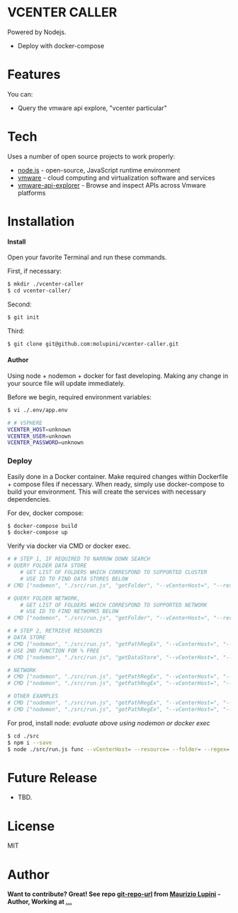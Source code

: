# VCENTER CALLER

Powered by Nodejs.

  - Deploy with docker-compose

# Features

You can:
  - Query the vmware api explore, "vcenter particular"

# Tech

Uses a number of open source projects to work properly:

* [node.js] - open-source, JavaScript runtime environment 
* [vmware] - cloud computing and virtualization software and services
* [vmware-api-explorer] - Browse and inspect APIs across Vmware platforms

# Installation


#### Install

Open your favorite Terminal and run these commands.

First, if necessary:
```sh
$ mkdir ./vcenter-caller
$ cd vcenter-caller/
```
Second:
```sh
$ git init
```
Third:
```sh
$ git clone git@github.com:molupini/vcenter-caller.git
```


#### Author

Using node + nodemon + docker for fast developing. Making any change in your source file will update immediately.

Before we begin, required environment variables:
```sh
$ vi ./.env/app.env

# # VSPHERE 
VCENTER_HOST=unknown
VCENTER_USER=unknown
VCENTER_PASSWORD=unknown
```


### Deploy

Easily done in a Docker container.
Make required changes within Dockerfile + compose files if necessary. When ready, simply use docker-compose to build your environment.
This will create the services with necessary dependencies.

For dev, docker compose:
```sh
$ docker-compose build
$ docker-compose up
```
Verify via docker via CMD or docker exec. 

```sh
# # STEP 1, IF REQUIRED TO NARROW DOWN SEARCH 
# QUERY FOLDER DATA STORE
    # GET LIST OF FOLDERS WHICH CORRESPOND TO SUPPORTED CLUSTER
    # USE ID TO FIND DATA STORES BELOW
# CMD ["nodemon", "./src/run.js", "getFolder", "--vCenterHost=", "--resource=datastore", "--folder=", "--regex="]

# QUERY FOLDER NETWORK,
    # GET LIST OF FOLDERS WHICH CORRESPOND TO SUPPORTED NETWORK
    # USE ID TO FIND NETWORKS BELOW
# CMD ["nodemon", "./src/run.js", "getFolder", "--vCenterHost=", "--resource=network", "--folder=", "--regex=...-..."]

# # STEP 2, RETRIEVE RESOURCES
# DATA STORE
# CMD ["nodemon", "./src/run.js", "getPathRegEx", "--vCenterHost=", "--resource=datastore", "--folder=group-...", "--regex="]
# USE 2ND FUNCTION FOR % FREE
# CMD ["nodemon", "./src/run.js", "getDataStore", "--vCenterHost=", "--resource=datastore", "--folder=group-...", "--regex="]

# NETWORK
# CMD ["nodemon", "./src/run.js", "getPathRegEx", "--vCenterHost=", "--resource=network", "--folder=group-....", "--regex=-...-"]
# CMD ["nodemon", "./src/run.js", "getPathRegEx", "--vCenterHost=", "--resource=network", "--folder=group-....", "--regex=-...-"]

# OTHER EXAMPLES 
# CMD ["nodemon", "./src/run.js", "getPathRegEx", "--vCenterHost=", "--resource=datacenter", "--folder=", "--regex="]
# CMD ["nodemon", "./src/run.js", "getPathRegEx", "--vCenterHost=", "--resource=cluster", "--folder=", "--regex="]

```

For prod, install node:
*evaluate above using nodemon or docker exec*
```sh
$ cd ./src
$ npm i --save
$ node ./src/run.js func --vCenterHost= --resource= --folder= --regex=

```

# Future Release

  - TBD.

# License

MIT

# Author
**Want to contribute? Great! See repo [git-repo-url] from [Maurizio Lupini][mo]    -Author, Working at [...][linkIn]**


   [mo]: <https://github.com/molupini>
   [linkIn]: <https://za.linkedin.com/in/mauriziolupini>
   [git-repo-url]: <https://github.com/molupini/vcenter-caller>
   [node.js]: <http://nodejs.org>
   [vmware]: <https://www.vmware.com/>
   [vmware-api-explorer]: <https://code.vmware.com/apis/>
